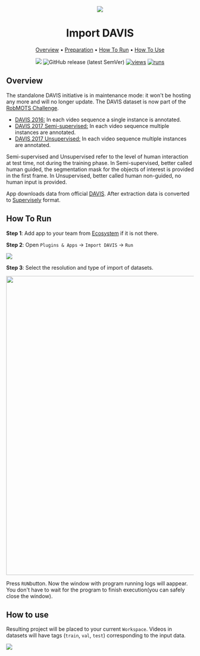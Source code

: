 <div align="center" markdown>
<img src="https://i.imgur.com/DTYFKGA.png"/>





# Import DAVIS

<p align="center">
  <a href="#Overview">Overview</a> •
  <a href="#Preparation">Preparation</a> •
  <a href="#How-To-Run">How To Run</a> •
  <a href="#How-To-Use">How To Use</a>
</p>


[![](https://img.shields.io/badge/slack-chat-green.svg?logo=slack)](https://supervise.ly/slack)
![GitHub release (latest SemVer)](https://img.shields.io/github/v/release/supervisely-ecosystem/import-davis-format)
[![views](https://app.supervise.ly/public/api/v3/ecosystem.counters?repo=supervisely-ecosystem/import-davis-format&counter=views&label=views)](https://supervise.ly)
[![runs](https://app.supervise.ly/public/api/v3/ecosystem.counters?repo=supervisely-ecosystem/import-davis-format&counter=runs&label=runs&123)](https://supervise.ly)

</div>

## Overview

The standalone DAVIS initiative is in maintenance mode: it won't be hosting any more and will no longer update. The DAVIS dataset is now part of the [RobMOTS Challenge](https://eval.vision.rwth-aachen.de/rvsu-workshop21/?page_id=110).

- [DAVIS 2016:](https://davischallenge.org/davis2016/code.html) In each video sequence a single instance is annotated.
- [DAVIS 2017 Semi-supervised:](https://davischallenge.org/davis2017/code.html#semisupervised) In each video sequence multiple instances are annotated.
- [DAVIS 2017 Unsupervised:](https://davischallenge.org/davis2017/code.html#unsupervised) In each video sequence multiple instances are annotated.

Semi-supervised and Unsupervised refer to the level of human interaction at test time, not during the training phase. In Semi-supervised, better called human guided, the segmentation mask for the objects of interest is provided in the first frame. In Unsupervised, better called human non-guided, no human input is provided.

App downloads data from official [DAVIS](https://davischallenge.org/). After extraction data is converted to [Supervisely](https://app.supervise.ly) format. 

## How To Run 

**Step 1**: Add app to your team from [Ecosystem](https://ecosystem.supervise.ly/apps/import-davis-format) if it is not there.

**Step 2**:  Open `Plugins & Apps` -> `Import DAVIS` -> `Run` 

<img src="https://i.imgur.com/688yito.png"/>

**Step 3**: Select the resolution and type of import of datasets.

<img src="https://i.imgur.com/oXaR7K5.png" width="800px"/>

Press `RUN`button. Now the window with program running logs will aappear. You don't have to wait for the program to finish execution(you can safely close the window).



## How to use

Resulting project will be placed to your current `Workspace`. Videos in datasets will have tags (`train`, `val`, `test`) corresponding to the input data.

<img src="https://i.imgur.com/mMj35R2.png"/>